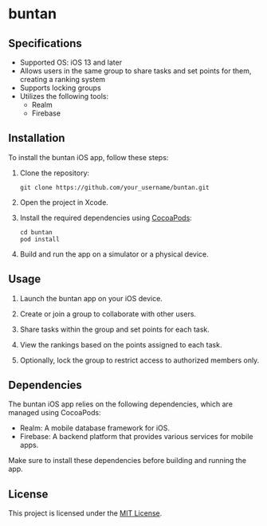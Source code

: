 # buntan

## Specifications
- Supported OS: iOS 13 and later
- Allows users in the same group to share tasks and set points for them, creating a ranking system
- Supports locking groups
- Utilizes the following tools:
  - Realm
  - Firebase

## Installation
To install the buntan iOS app, follow these steps:

1. Clone the repository:
   ```
   git clone https://github.com/your_username/buntan.git
   ```

2. Open the project in Xcode.

3. Install the required dependencies using [CocoaPods](https://cocoapods.org/):
   ```
   cd buntan
   pod install
   ```

4. Build and run the app on a simulator or a physical device.

## Usage
1. Launch the buntan app on your iOS device.

2. Create or join a group to collaborate with other users.

3. Share tasks within the group and set points for each task.

4. View the rankings based on the points assigned to each task.

5. Optionally, lock the group to restrict access to authorized members only.

## Dependencies
The buntan iOS app relies on the following dependencies, which are managed using CocoaPods:

- Realm: A mobile database framework for iOS.
- Firebase: A backend platform that provides various services for mobile apps.

Make sure to install these dependencies before building and running the app.

## License
This project is licensed under the [MIT License](LICENSE).

